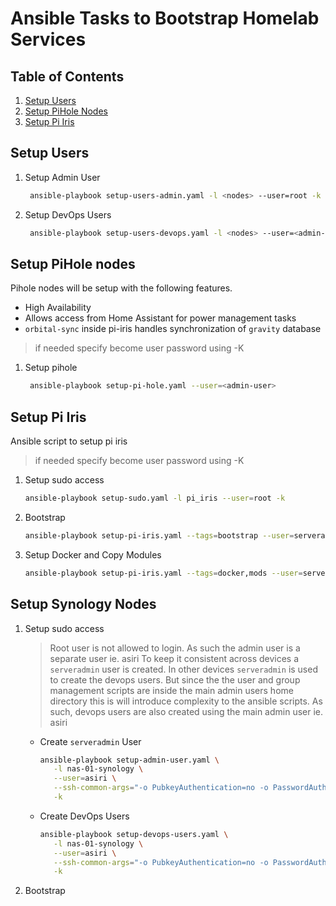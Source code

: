# Ansible Tasks to Bootstrap Homelab Services

## Table of Contents

1. [Setup Users](#setup-users)
2. [Setup PiHole Nodes](#setup-pihole-nodes)
3. [Setup Pi Iris](#setup-pi-iris)

## Setup Users

1. Setup Admin User

   ```sh
    ansible-playbook setup-users-admin.yaml -l <nodes> --user=root -k
   ```

2. Setup DevOps Users

   ```sh
    ansible-playbook setup-users-devops.yaml -l <nodes> --user=<admin-user> -K
   ```

## Setup PiHole nodes

Pihole nodes will be setup with the following features.

- High Availability
- Allows access from Home Assistant for power management tasks
- `orbital-sync` inside pi-iris handles synchronization of `gravity` database

> if needed specify become user password using -K


1. Setup pihole

   ```sh
    ansible-playbook setup-pi-hole.yaml --user=<admin-user>
   ```

## Setup Pi Iris

Ansible script to setup pi iris

> if needed specify become user password using -K

1. Setup sudo access

   ```sh
   ansible-playbook setup-sudo.yaml -l pi_iris --user=root -k
   ```

2. Bootstrap

   ```sh
   ansible-playbook setup-pi-iris.yaml --tags=bootstrap --user=serveradmin
   ```

3. Setup Docker and Copy Modules

   ```sh
   ansible-playbook setup-pi-iris.yaml --tags=docker,mods --user=serveradmin
   ```

## Setup Synology Nodes

1. Setup sudo access

   > Root user is not allowed to login. As such the admin user is a separate user ie. asiri
   > To keep it consistent across devices a ``serveradmin`` user is created. 
   > In other devices ``serveradmin`` is used to create the devops users. But since the the user and group management scripts are inside the main admin users home directory this is will introduce complexity to the ansible scripts. 
   > As such, devops users are also created using the main admin user ie. asiri

   - Create ``serveradmin`` User

      ```sh
      ansible-playbook setup-admin-user.yaml \
         -l nas-01-synology \
         --user=asiri \
         --ssh-common-args="-o PubkeyAuthentication=no -o PasswordAuthentication=yes -o PreferredAuthentications=password" \
         -k
      ```

   - Create DevOps Users

      ```sh
      ansible-playbook setup-devops-users.yaml \
         -l nas-01-synology \
         --user=asiri \
         --ssh-common-args="-o PubkeyAuthentication=no -o PasswordAuthentication=yes -o PreferredAuthentications=password" \
         -k
      ```


2. Bootstrap
